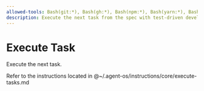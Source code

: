 ```yaml
---
allowed-tools: Bash(git:*), Bash(gh:*), Bash(npm:*), Bash(yarn:*), Bash(python:*), Bash(pytest:*), Bash(uv:*), Bash(eslint:*), Bash(ruff:*), Bash(mkdir:*), Bash(ls:*), Bash(find:*), Bash(grep:*)
description: Execute the next task from the spec with test-driven development and quality assurance
---
```


# Execute Task

Execute the next task.

Refer to the instructions located in @~/.agent-os/instructions/core/execute-tasks.md
